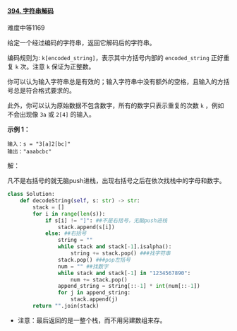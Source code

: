 #### [394. 字符串解码](https://leetcode.cn/problems/decode-string/)

难度中等1169

给定一个经过编码的字符串，返回它解码后的字符串。

编码规则为: `k[encoded_string]`，表示其中方括号内部的 `encoded_string` 正好重复 `k` 次。注意 `k` 保证为正整数。

你可以认为输入字符串总是有效的；输入字符串中没有额外的空格，且输入的方括号总是符合格式要求的。

此外，你可以认为原始数据不包含数字，所有的数字只表示重复的次数 `k` ，例如不会出现像 `3a` 或 `2[4]` 的输入。

 

**示例 1：**

```
输入：s = "3[a]2[bc]"
输出："aaabcbc"
```

解：

凡不是右括号的就无脑push进栈，出现右括号之后在依次找栈中的字母和数字。

```python
class Solution:
    def decodeString(self, s: str) -> str:
        stack = []
        for i in range(len(s)):
            if s[i] != "]": ##不是右括号，无脑push进栈
                stack.append(s[i])
            else: ##右括号
                string = "" 
                while stack and stack[-1].isalpha():
                    string += stack.pop() ###找字符串
                stack.pop() ###pop左括号
                num = "" ##找数字
                while stack and stack[-1] in "1234567890":
                    num += stack.pop()
                append_string = string[::-1] * int(num[::-1])
                for j in append_string:
                    stack.append(j)
        return "".join(stack)
```

- 注意：最后返回的是一整个栈，而不用另建数组来存。